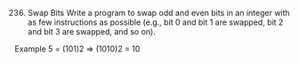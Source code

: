 236. Swap Bits
Write a program to swap odd and even bits in an integer with as few instructions as possible (e.g., bit 0 and bit 1 are swapped, bit 2 and bit 3 are swapped, and so on).

Example
5 = (101)2 => (1010)2 = 10